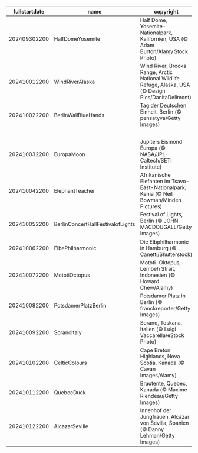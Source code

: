 |fullstartdate|name|copyright|title|image|
|--|--|--|--|--|
202409302200|HalfDomeYosemite|Half Dome, Yosemite-Nationalpark, Kalifornien, USA (© Adam Burton/Alamy Stock Photo)|Im Schatten des Giganten|![](/de-DE/2024/10/202409302200HalfDomeYosemite.jpg)|
202410012200|WindRiverAlaska|Wind River, Brooks Range, Arctic National Wildlife Refuge, Alaska, USA (© Design Pics/DanitaDelimont)|Lichtbänder im Wasserwirbel|![](/de-DE/2024/10/202410012200WindRiverAlaska.jpg)|
202410022200|BerlinWallBlueHands|Tag der Deutschen Einheit, Berlin (© pensatyva/Getty Images)|Die Gedanken sind frei|![](/de-DE/2024/10/202410022200BerlinWallBlueHands.jpg)|
||||![](/de-DE/2024/10/.jpg)|
202410032200|EuropaMoon|Jupiters Eismond Europa (© NASA/JPL-Caltech/SETI Institute)|Ein eisiger Mond|![](/de-DE/2024/10/202410032200EuropaMoon.jpg)|
202410042200|ElephantTeacher|Afrikanische Elefanten im Tsavo-East-Nationalpark, Kenia (© Neil Bowman/Minden Pictures)|Belehren oder inspirieren?|![](/de-DE/2024/10/202410042200ElephantTeacher.jpg)|
202410052200|BerlinConcertHallFestivalofLights|Festival of Lights, Berlin (© JOHN MACDOUGALL/Getty Images)|Berliner Lichtspiele|![](/de-DE/2024/10/202410052200BerlinConcertHallFestivalofLights.jpg)|
202410062200|ElbePhilharmonic|Die Elbphilharmonie in Hamburg (© Canetti/Shutterstock)|Träume nehmen Gestalt an|![](/de-DE/2024/10/202410062200ElbePhilharmonic.jpg)|
202410072200|MototiOctopus|Mototi-Oktopus, Lembeh Strait, Indonesien (© Howard Chew/Alamy)|Schlaue Kerlchen mit drei Herzen|![](/de-DE/2024/10/202410072200MototiOctopus.jpg)|
202410082200|PotsdamerPlatzBerlin|Potsdamer Platz in Berlin (© franckreporter/Getty Images)|Zwischen Himmel und Hölle|![](/de-DE/2024/10/202410082200PotsdamerPlatzBerlin.jpg)|
202410092200|SoranoItaly|Sorano, Toskana, Italien (© Luigi Vaccarella/eStock Photo)|Ein Tuffsteindorf in der Toskana|![](/de-DE/2024/10/202410092200SoranoItaly.jpg)|
202410102200|CelticColours|Cape Breton Highlands, Nova Scotia, Kanada (© Cavan Images/Alamy)|Keltische Farbexplosion|![](/de-DE/2024/10/202410102200CelticColours.jpg)|
202410112200|QuebecDuck|Brautente, Quebec, Kanada (© Maxime Riendeau/Getty Images)|Im Reisefieber|![](/de-DE/2024/10/202410112200QuebecDuck.jpg)|
202410122200|AlcazarSeville|Innenhof der Jungfrauen, Alcázar von Sevilla, Spanien (© Danny Lehman/Getty Images)|1000 und eine Nacht|![](/de-DE/2024/10/202410122200AlcazarSeville.jpg)|
